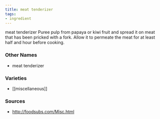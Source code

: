 ```yaml
---
title: meat tenderizer
tags:
- ingredient
---
```

meat tenderizer Puree pulp from papaya or kiwi fruit and spread it on meat that has been pricked with a fork. Allow it to permeate the meat for at least half and hour before cooking.

### Other Names

* meat tenderizer

### Varieties

* [[miscellaneous]]

### Sources
* http://foodsubs.com/Misc.html
